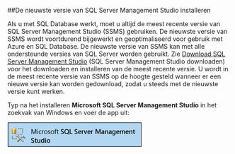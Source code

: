 ##De nieuwste versie van SQL Server Management Studio installeren

  Als u met SQL Database werkt, moet u altijd de meest recente versie van SQL Server Management Studio (SSMS) gebruiken. De nieuwste versie van SSMS wordt voortdurend bijgewerkt en geoptimaliseerd voor gebruik met Azure en SQL Database. De nieuwste versie van SSMS kan met alle ondersteunde versies van SQL Server worden gebruikt. Zie [Download SQL Server Management Studio](https://msdn.microsoft.com/library/mt238290.aspx) (SQL Server Management Studio downloaden) voor het downloaden en installeren van de meest recente versie. U wordt in de meest recente versie van SSMS op de hoogte gesteld wanneer er een nieuwe versie kan worden gedownload, zodat u steeds met de nieuwste versie kunt werken. 

  Typ na het installeren **Microsoft SQL Server Management Studio** in het zoekvak van Windows en voer de app uit:

  ![SQL Server Management Studio](./media/sql-server-management-studio-install/ssms.png)






<!--HONumber=ago16_HO5-->


